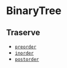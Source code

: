 # BinaryTree

## Traserve

- [`preorder`](preorder.js)
- [`inorder`](inorder.js)
- [`postorder`](postorder.js)
